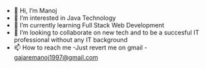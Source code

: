- 👋 Hi, I’m Manoj
- 👀 I’m interested in Java Technology
- 🌱 I’m currently learning Full Stack Web Development
- 💞️ I’m looking to collaborate on new tech and to be a succesful IT professional without any IT background
- 📫 How to reach me -Just revert me on gmail - gajaremanoj1997@gmail.com


